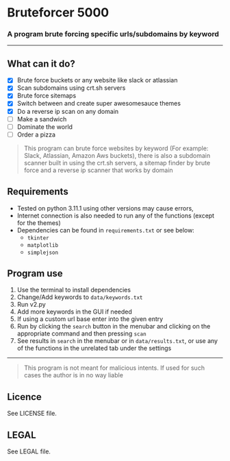 # Bruteforcer 5000
### A program brute forcing specific urls/subdomains by keyword

---

## What can it do?
- [x] Brute force buckets or any website like slack or atlassian
- [x] Scan subdomains using crt.sh servers
- [x] Brute force sitemaps
- [x] Switch between and create super awesomesauce themes
- [x] Do a reverse ip scan on any domain
- [ ] Make a sandwich
- [ ] Dominate the world
- [ ] Order a pizza 

>This program can brute force websites by keyword (For example: Slack, Atlassian, Amazon Aws buckets), there is also a subdomain scanner built in using the crt.sh servers, a sitemap finder by brute force and a reverse ip scanner that works by domain

## Requirements
- Tested on python 3.11.1 using other versions may cause errors,
- Internet connection is also needed to run any of the functions (except for the themes)
- Dependencies can be found in `requirements.txt` or see below:
    - `tkinter`
    - `matplotlib`
    - `simplejson`

## Program use
1. Use the terminal to install dependencies
2. Change/Add keywords to `data/keywords.txt`
2. Run v2.py
3. Add more keywords in the GUI if needed
4. If using a custom url base enter into the given entry
5. Run by clicking the `search` button in the menubar and clicking on the appropriate command and then pressing `scan` 
6. See results in `search` in the menubar or in `data/results.txt`, or use any of the functions in the unrelated tab under the settings

---

> This program is not meant for malicious intents. If used for such cases the author is in no way liable

## Licence
See LICENSE file.

## LEGAL
See LEGAL file.

